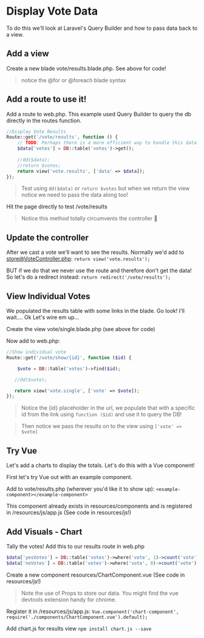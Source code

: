 # Display Vote Data
To do this we'll look at Laravel's Query Builder and how to pass data back to a view.

## Add a view
Create a new blade vote/results.blade.php. See above for code! 

> notice the @for or @foreach blade syntax

## Add a route to use it!
Add a route to web.php. This example used Query Builder to query the db directly in the routes function.

```php
//Display Vote Results
Route::get('/vote/results', function () {
    // TODO: Perhaps there is a more efficient way to handle this data?
    $data['votes'] = DB::table('votes')->get();
    
    //dd($data);
    //return $votes;
    return view('vote.results', ['data' => $data]);
});
```
> Test using `dd($data)` or `return $votes` but when we return the view notice we need to pass the data along too!

Hit the page directly to test /vote/results

> Notice this method totally circumvents the controller :grimacing:

## Update the controller
After we cast a vote we'll want to see the results. Normally we'd add to store@VoteController.php:
`return view('vote.results');`

BUT if we do that we never use the route and therefore don't get the data! So let's do a redirect instead:
`return redirect('/vote/results');`

## View Individual Votes
We populated the results table with some links in the blade. Go look! I'll wait.... Ok Let's wire em up... 

Create the view vote/single.blade.php (see above for code)

Now add to web.php:
```php
//Show individual vote
Route::get('/vote/show/{id}', function ($id) {

    $vote = DB::table('votes')->find($id);

   //dd($vote);

   return view('vote.single', ['vote' => $vote]);
});
```
> Notice the {id} placeholder in the url, we populate that with a specific id from the link using `function ($id)` and use it to query the DB!

> Then notice we pass the results on to the view using `['vote' => $vote]`

## Try Vue
Let's add a charts to display the totals. Let's do this with a Vue component!

First let's try Vue out with an example component.

Add to vote/results.php (wherever you'd like it to show up):
`<example-component></example-component>`

This component already exists in resources/components and is registered in /resources/js/app.js (See code in resources/js!)

## Add Visuals - Chart

Tally the votes! Add this to our results route in web.php
```php
$data['yesVotes'] = DB::table('votes')->where('vote', 1)->count('vote');
$data['noVotes'] = DB::table('votes')->where('vote', 0)->count('vote');
```

Create a new component resources/ChartComponent.vue (See code in resources/js!)

> Note the use of Props to store our data. You might find the vue devtools extension handy for chrome.

Register it in /resources/js/app.js:
`Vue.component('chart-component', require('./components/ChartComponent.vue').default);`

Add chart.js for results view
`npm install chart.js --save`

